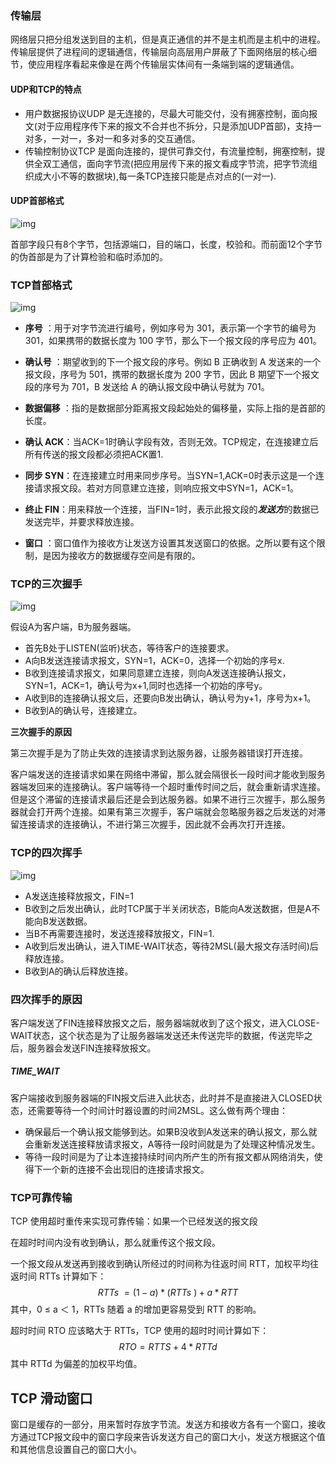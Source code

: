 ### 传输层

网络层只把分组发送到目的主机，但是真正通信的并不是主机而是主机中的进程。传输层提供了进程间的逻辑通信，传输层向高层用户屏蔽了下面网络层的核心细节，使应用程序看起来像是在两个传输层实体间有一条端到端的逻辑通信。

#### UDP和TCP的特点

- 用户数据报协议UDP 是无连接的，尽最大可能交付，没有拥塞控制，面向报文(对于应用程序传下来的报文不合并也不拆分，只是添加UDP首部)，支持一对多，一对一，多对一和多对多的交互通信。
- 传输控制协议TCP 是面向连接的，提供可靠交付，有流量控制，拥塞控制，提供全双工通信，面向字节流(把应用层传下来的报文看成字节流，把字节流组织成大小不等的数据块),每一条TCP连接只能是点对点的(一对一).

#### UDP首部格式

![img](https://camo.githubusercontent.com/513fdc176a3598465859ee974e9217e2cc0f4e14dbf6c0d0cd03d611865bb3b1/68747470733a2f2f63732d6e6f7465732d313235363130393739362e636f732e61702d6775616e677a686f752e6d7971636c6f75642e636f6d2f64346333613461312d303834362d343665632d396363332d6561646466636137313235342e6a7067)



首部字段只有8个字节，包括源端口，目的端口，长度，校验和。而前面12个字节的伪首部是为了计算检验和临时添加的。

### TCP首部格式

 ![img](https://camo.githubusercontent.com/690200ac72bf19ad2e859901f61d7e4d3a21c83608d9dd62a1146eca359cf655/68747470733a2f2f63732d6e6f7465732d313235363130393739362e636f732e61702d6775616e677a686f752e6d7971636c6f75642e636f6d2f35356463346538342d353733642d346331332d613736352d3532656431646432353166392e706e67)

- **序号** ：用于对字节流进行编号，例如序号为 301，表示第一个字节的编号为 301，如果携带的数据长度为 100 字节，那么下一个报文段的序号应为 401。
- **确认号** ：期望收到的下一个报文段的序号。例如 B 正确收到 A 发送来的一个报文段，序号为 501，携带的数据长度为 200 字节，因此 B 期望下一个报文段的序号为 701，B 发送给 A 的确认报文段中确认号就为 701。
- **数据偏移** ：指的是数据部分距离报文段起始处的偏移量，实际上指的是首部的长度。

- **确认 ACK**：当ACK=1时确认字段有效，否则无效。TCP规定，在连接建立后所有传送的报文段都必须把ACK置1.
- **同步 SYN**：在连接建立时用来同步序号。当SYN=1,ACK=0时表示这是一个连接请求报文段。若对方同意建立连接，则响应报文中SYN=1，ACK=1。
- **终止 FIN**：用来释放一个连接，当FIN=1时，表示此报文段的***发送方***的数据已发送完毕，并要求释放连接。
- **窗口** ：窗口值作为接收方让发送方设置其发送窗口的依据。之所以要有这个限制，是因为接收方的数据缓存空间是有限的。

### TCP的三次握手

![img](https://camo.githubusercontent.com/1a8423d689b0c5bd9bcebb68114349f50a0ba5fa4a3584db580b749515b99c50/68747470733a2f2f63732d6e6f7465732d313235363130393739362e636f732e61702d6775616e677a686f752e6d7971636c6f75642e636f6d2f65393264306562632d376434362d343133622d616563312d3334613339363032663738372e706e67)

假设A为客户端，B为服务器端。

- 首先B处于LISTEN(监听)状态，等待客户的连接要求。
- A向B发送连接请求报文，SYN=1，ACK=0，选择一个初始的序号x.
- B收到连接请求报文，如果同意建立连接，则向A发送连接确认报文，SYN=1，ACK=1，确认号为x+1,同时也选择一个初始的序号y。
- A收到B的连接确认报文后，还要向B发出确认，确认号为y+1，序号为x+1。
- B收到A的确认号，连接建立。

**三次握手的原因**

第三次握手是为了防止失效的连接请求到达服务器，让服务器错误打开连接。

客户端发送的连接请求如果在网络中滞留，那么就会隔很长一段时间才能收到服务器端发回来的连接确认。客户端等待一个超时重传时间之后，就会重新请求连接。但是这个滞留的连接请求最后还是会到达服务器。如果不进行三次握手，那么服务器就会打开两个连接。如果有第三次握手，客户端就会忽略服务器之后发送的对滞留连接请求的连接确认，不进行第三次握手，因此就不会再次打开连接。

### TCP的四次挥手

![img](https://camo.githubusercontent.com/790654187401ebbe3f8b7b5c25abc4e234b13a5fde546963d201e2092e964a25/68747470733a2f2f63732d6e6f7465732d313235363130393739362e636f732e61702d6775616e677a686f752e6d7971636c6f75642e636f6d2f66383761666537322d633264662d346331322d616330332d3962386435383161386166382e6a7067)

- A发送连接释放报文，FIN=1
- B收到之后发出确认，此时TCP属于半关闭状态，B能向A发送数据，但是A不能向B发送数据。
- 当B不再需要连接时，发送连接释放报文，FIN=1.
- A收到后发出确认，进入TIME-WAIT状态，等待2MSL(最大报文存活时间)后释放连接。
- B收到A的确认后释放连接。

### 四次挥手的原因

客户端发送了FIN连接释放报文之后，服务器端就收到了这个报文，进入CLOSE-WAIT状态，这个状态是为了让服务器端发送还未传送完毕的数据，传送完毕之后，服务器会发送FIN连接释放报文。

##### TIME_WAIT

客户端接收到服务器端的FIN报文后进入此状态，此时并不是直接进入CLOSED状态，还需要等待一个时间计时器设置的时间2MSL。这么做有两个理由：

- 确保最后一个确认报文能够到达。如果B没收到A发送来的确认报文，那么就会重新发送连接释放请求报文，A等待一段时间就是为了处理这种情况发生。
- 等待一段时间是为了让本连接持续时间内所产生的所有报文都从网络消失，使得下一个新的连接不会出现旧的连接请求报文。

### TCP可靠传输

TCP 使用超时重传来实现可靠传输：如果一个已经发送的报文段

在超时时间内没有收到确认，那么就重传这个报文段。

一个报文段从发送再到接收到确认所经过的时间称为往返时间 RTT，加权平均往返时间 RTTs 计算如下：
$$
RTTs~=(1-a)*(RTTs~)+a*RTT
$$
其中，0 ≤ a ＜ 1，RTTs 随着 a 的增加更容易受到 RTT 的影响。

超时时间 RTO 应该略大于 RTTs，TCP 使用的超时时间计算如下：
$$
RTO=RTTS+4*RTTd
$$
其中 RTTd 为偏差的加权平均值。



## TCP 滑动窗口

窗口是缓存的一部分，用来暂时存放字节流。发送方和接收方各有一个窗口，接收方通过TCP报文段中的窗口字段来告诉发送方自己的窗口大小，发送方根据这个值和其他信息设置自己的窗口大小。

